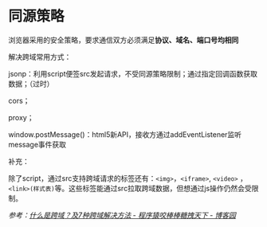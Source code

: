 # 同源策略

浏览器采用的安全策略，要求通信双方必须满足**协议、域名、端口号均相同**

解决跨域常用方式：

jsonp：利用script便签src发起请求，不受同源策略限制；通过指定回调函数获取数据；（过时）

cors；

proxy；

window.postMessage()：html5新API，接收方通过addEventListener监听message事件获取



补充：

除了script，通过src支持跨域请求的标签还有：`<img>`，`<iframe>`, `<video>` ，`<link>(样式表)`等。这些标签能通过src拉取跨域数据，但想通过js操作仍然会受限制。

*参考：[什么是跨域？及7种跨域解决方法 - 程序猿咬棒棒糖拽天下 - 博客园](https://www.cnblogs.com/mochenxiya/p/16597545.html)*
